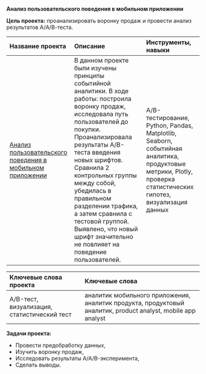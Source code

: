 **Анализ пользовательского поведения в мобильном приложении**

**Цель проекта:** проанализировать воронку продаж и провести анализ результатов A/А/В-теста.

|Название проекта |Описание|Инструменты, навыки|
|:--|:--|:--|
|[Анализ пользовательского поведения в мобильном приложении](https://github.com/Yulia-Kalenova/Portfolio_Yandex_DA/blob/main/DA_AB_test/YP_DA_AB_test.ipynb) |В данном проекте были изучены принципы событийной аналитики. В ходе работы: построила воронку продаж, исследовала путь пользователей до покупки. Проанализировала результаты A/B-теста введения новых шрифтов. Сравнила 2 контрольных группы между собой, убедилась в правильном разделении трафика, а затем сравнила с тестовой группой. Выявлено, что новый шрифт значительно не повлияет на поведение пользователей.  |A/B-тестирование, Python, Pandas, Matplotlib, Seaborn, событийная аналитика, продуктовые метрики, Plotly, проверка статистических гипотез, визуализация данных  |

|Ключевые слова проекта | Ключевые слова|
|:--|:--|
|A/B-тест, визуализация, статистический тест |аналитик мобильного приложения, аналитик продукта, продуктовый аналитик, product analyst, mobile app analyst  |

**Задачи проекта:**
- Провести предобработку данных,
- Изучить воронку продаж,
- Исследовать результаты A/A/B-эксперимента,
- Сделать выводы.
